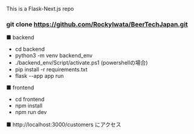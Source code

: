 This is a Flask-Next.js repo

### git clone https://github.com/RockyIwata/BeerTechJapan.git

■ backend
- cd backend
- python3 -m venv backend_env
- ./backend_env/Script/activate.ps1 (powershellの場合)
- pip install -r requirements.txt
- flask --app app run

■ frontend
- cd frontend
- npm install
- npm run dev

■ http://localhost:3000/customers にアクセス
